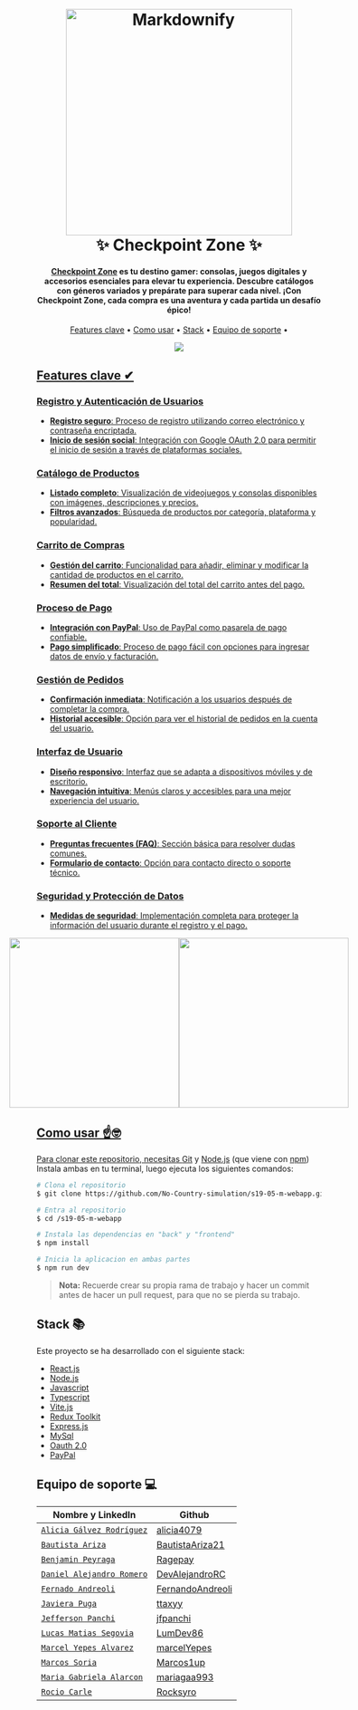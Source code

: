 <h1 align="center">
  <br>
  <a href="http://www.amitmerchant.com/electron-markdownify"><img src="https://i.gyazo.com/53ec8698ff34cb026a18757294a08027.png" alt="Markdownify" width="400"></a>
  <br>
  ✨ Checkpoint Zone ✨
  <br>
</h1>

<h4 align="center"><a href="https://checkpoint-zone.vercel.app/" target="_blank">Checkpoint Zone</a> es tu destino gamer: consolas, juegos digitales y accesorios esenciales para elevar tu experiencia. Descubre catálogos con géneros variados y prepárate para superar cada nivel. ¡Con Checkpoint Zone, cada compra es una aventura y cada partida un desafío épico!</h4>

<!-- <p align="center">
  <a href="https://badge.fury.io/js/electron-markdownify">
    <img src="https://badge.fury.io/js/electron-markdownify.svg"
         alt="Gitter">
  </a>
  <a href="https://gitter.im/amitmerchant1990/electron-markdownify"><img src="https://badges.gitter.im/amitmerchant1990/electron-markdownify.svg"></a>
  <a href="https://saythanks.io/to/bullredeyes@gmail.com">
      <img src="https://img.shields.io/badge/SayThanks.io-%E2%98%BC-1EAEDB.svg">
  </a>
  <a href="https://www.paypal.me/AmitMerchant">
    <img src="https://img.shields.io/badge/$-donate-ff69b4.svg?maxAge=2592000&amp;style=flat">
  </a>
</p> -->

<p align="center">
  <a href="#features-clave">Features clave</a> •
  <a href="#como-usar">Como usar</a> •
  <a href="#stack">Stack</a> •
  <a href="#equipo-de-soporte">Equipo de soporte</a> •
</p>

<div align="center">
  <a href="https://checkpoint-zone.vercel.app/"><img src="https://i.gyazo.com/b3c71658781b174e403f6fab65884ed8.jpg" />
</div>

## Features clave ✔

### Registro y Autenticación de Usuarios

- **Registro seguro**: Proceso de registro utilizando correo electrónico y contraseña encriptada.
- **Inicio de sesión social**: Integración con Google OAuth 2.0 para permitir el inicio de sesión a través de plataformas sociales.

### Catálogo de Productos

- **Listado completo**: Visualización de videojuegos y consolas disponibles con imágenes, descripciones y precios.
- **Filtros avanzados**: Búsqueda de productos por categoría, plataforma y popularidad.

### Carrito de Compras

- **Gestión del carrito**: Funcionalidad para añadir, eliminar y modificar la cantidad de productos en el carrito.
- **Resumen del total**: Visualización del total del carrito antes del pago.

### Proceso de Pago

- **Integración con PayPal**: Uso de PayPal como pasarela de pago confiable.
- **Pago simplificado**: Proceso de pago fácil con opciones para ingresar datos de envío y facturación.

### Gestión de Pedidos

- **Confirmación inmediata**: Notificación a los usuarios después de completar la compra.
- **Historial accesible**: Opción para ver el historial de pedidos en la cuenta del usuario.

### Interfaz de Usuario

- **Diseño responsivo**: Interfaz que se adapta a dispositivos móviles y de escritorio.
- **Navegación intuitiva**: Menús claros y accesibles para una mejor experiencia del usuario.

### Soporte al Cliente

- **Preguntas frecuentes (FAQ)**: Sección básica para resolver dudas comunes.
- **Formulario de contacto**: Opción para contacto directo o soporte técnico.

### Seguridad y Protección de Datos

- **Medidas de seguridad**: Implementación completa para proteger la información del usuario durante el registro y el pago.

<div style="display: flex; justify-content: center; align-items: center;">
    <img src="https://i.gyazo.com/72da43998ec24f80334c8b637ffe2de5.png" width="300" >
    <img src="https://i.gyazo.com/888940252f1c623b00a4059ff9434e0f.jpg" width="300" >
</div>

## Como usar ☝🤓

Para clonar este repositorio, necesitas [Git](https://git-scm.com) y [Node.js](https://nodejs.org/en/download/) (que viene con [npm](http://npmjs.com)) Instala ambas en tu terminal, luego ejecuta los siguientes comandos:

```bash
# Clona el repositorio
$ git clone https://github.com/No-Country-simulation/s19-05-m-webapp.git

# Entra al repositorio
$ cd /s19-05-m-webapp

# Instala las dependencias en "back" y "frontend"
$ npm install

# Inicia la aplicacion en ambas partes
$ npm run dev
```

> **Nota:**
> Recuerde crear su propia rama de trabajo y hacer un commit antes de hacer un pull request, para que no se pierda su trabajo.

## Stack 📚

Este proyecto se ha desarrollado con el siguiente stack:

- [React.js](https://react.dev/)
- [Node.js](https://nodejs.org/en/)
- [Javascript](https://developer.mozilla.org/es/docs/Web/JavaScript)
- [Typescript](https://www.typescriptlang.org/)
- [Vite.js](https://vite.dev/)
- [Redux Toolkit](https://redux-toolkit.js.org/)
- [Express.js](https://expressjs.com/)
- [MySql](https://www.mysql.com/)
- [Oauth 2.0](https://oauth.net/2/)
- [PayPal](https://developer.paypal.com/home/)

## Equipo de soporte 💻

| Nombre y LinkedIn                                                                      | Github                                                  |
| -------------------------------------------------------------------------------------- | ------------------------------------------------------- |
| [`Alicia Gálvez Rodríguez`](https://www.linkedin.com/in/alicia-galvez-rodriguez/)      | [alicia4079](https://github.com/alicia4079)             |
| [`Bautista Ariza`](https://www.linkedin.com/in/bautista-ariza-518144189/)              | [BautistaAriza21](https://github.com/BautistaAriza21)   |
| [`Benjamin Peyraga`](https://www.linkedin.com/in/benjamin-peyraga-53812a163/)          | [Ragepay ](https://github.com/Ragepay)                  |
| [`Daniel Alejandro Romero`](https://www.linkedin.com/in/alejandro-romero-castellanos/) | [DevAlejandroRC](https://github.com/DevAlejandroRC)     |
| [`Fernado Andreoli`](https://www.linkedin.com/in/fernando-andreoli/)                   | [FernandoAndreoli](https://github.com/FernandoAndreoli) |
| [`Javiera Puga`](https://www.linkedin.com/in/javiera-puga-pizarro/)                    | [ttaxyy](https://github.com/ttaxyy)                     |
| [`Jefferson Panchi`](https://www.linkedin.com/in/jefferson-panchi-chacon/)             | [jfpanchi](https://github.com/jfpanchi)                 |
| [`Lucas Matias Segovia`](https://www.linkedin.com/in/lumseg/)                          | [LumDev86](https://github.com/LumDev86)                 |
| [`Marcel Yepes Alvarez`](https://www.linkedin.com/in/marcelyepesfrontend/)             | [marcelYepes](https://github.com/marcelYepes)           |
| [`Marcos Soria`](https://www.linkedin.com/in/marcos-soria-dev/)                        | [Marcos1up](https://github.com/Marcos1up)               |
| [`Maria Gabriela Alarcon`](https://www.linkedin.com/in/mariagaa993/)                   | [mariagaa993](https://github.com/mariagaa993)           |
| [`Rocio Carle`](https://www.linkedin.com/in/rociocarle/)                               | [Rocksyro](https://github.com/Rocksyro)                 |

